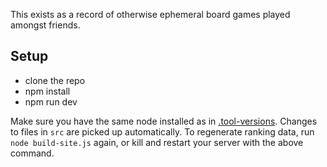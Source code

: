 This exists as a record of otherwise ephemeral board games played amongst friends.

## Setup

- clone the repo
- npm install
- npm run dev

Make sure you have the same node installed as in [.tool-versions](https://github.com/philihp/score/blob/master/.tool-versions). Changes to files in `src` are picked up automatically. To regenerate ranking data, run `node build-site.js` again, or kill and restart your server with the above command.

